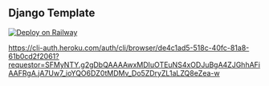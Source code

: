 ## Django Template

[![Deploy on Railway](https://railway.app/button.svg)](https://railway.app/new/template/GB6Eki?referralCode=U5zXSw)

https://cli-auth.heroku.com/auth/cli/browser/de4c1ad5-518c-40fc-81a8-61b0cd2f2061?requestor=SFMyNTY.g2gDbQAAAAwxMDIuOTEuNS4xODJuBgA4ZJGhhAFiAAFRgA.jA7Uw7_ioYQO6DZ0tMDMv_Do5ZDryZL1aLZQ8eZea-w

